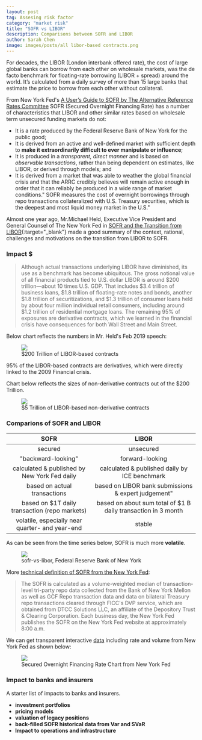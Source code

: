 ```yaml
---
layout: post
tag: Assesing risk factor
category: "market risk"
title: "SOFR vs LIBOR"
description: Comparisons between SOFR and LIBOR
author: Sarah Chen
image: images/posts/all libor-based contracts.png
---
```


For decades, the LIBOR (London interbank offered rate), the cost of large global banks can borrow from each other on wholesale markets, was the de facto benchmark for floating-rate borrowing (LIBOR + spread) around the world.  It’s calculated from a daily survey of more than 15 large banks that estimate the price to borrow from each other without collateral.

From New York Fed's [A User’s Guide to SOFR by The Alternative Reference Rates Committee](https://www.newyorkfed.org/medialibrary/Microsites/arrc/files/2019/Users_Guide_to_SOFR.pdf)
SOFR (Secured Overnight Financing Rate) has a number of characteristics that LIBOR and other similar rates based on wholesale term unsecured funding markets do not:   
- It is a rate produced by the Federal Reserve Bank of New York for the public good;  
- It is derived from an active and well-defined market with sufficient depth to **make it extraordinarily difficult to ever manipulate or influence**;  
- It is produced in a *transparent, direct manner* and is based on *observable transactions*, rather than being dependent on estimates, like LIBOR, or derived through models; and   
- It is derived from a market that was able to weather the global financial crisis and that the ARRC credibly believes will remain active enough in order that it can reliably be produced in a wide range of market conditions."
SOFR measures the cost of overnight borrowings through repo transactions collateralized with U.S. Treasury securities, which is the deepest and most liquid money market in the U.S."

Almost one year ago, Mr.Michael Held, Executive Vice President and General Counsel of The New York Fed in [SOFR and the Transition from LIBOR](https://www.newyorkfed.org/newsevents/speeches/2019/hel190226){:target="_blank"} made a good summary of the context, rational, challenges and motivations on the transition from LIBOR to SOFR. 

### Impact $

> Although actual transactions underlying LIBOR have diminished, its use as a benchmark has become ubiquitous.  The gross notional value of all financial products tied to U.S. dollar LIBOR is around $200 trillion—about 10 times U.S. GDP.  That includes $3.4 trillion of business loans, $1.8 trillion of floating-rate notes and bonds, another $1.8 trillion of securitizations, and $1.3 trillion of consumer loans held by about four million individual retail consumers, including around $1.2 trillion of residential mortgage loans.  The remaining 95% of exposures are derivative contracts, which we learned in the financial crisis have consequences for both Wall Street and Main Street.  

Below chart reflects the numbers in Mr. Held's Feb 2019 speech:
<figure>
  <img src="{{ "/images/posts/all libor-based contracts.png" | relative_url }}">
  <figcaption>$200 Trillion of LIBOR-based contracts </figcaption>
</figure>

95% of the LIBOR-based contracts are derivatives, which were directly linked to the 2009 Financial crisis.

Chart below reflects the sizes of non-derivative contracts out of the $200 Trillion. 
<figure>
  <img src="{{ "/images/posts/libor-based non-derivative contracts.png" | relative_url }}">
  <figcaption>$5 Trillion of LIBOR-based non-derivative contracts </figcaption>
</figure>

### Comparions of SOFR and LIBOR

| SOFR                |    LIBOR          |
|:-------------------:|:-----------------:|
| secured	 | unsecured    |
| "backward-looking"| forward-looking    |
| calculated & published by New York Fed daily | calculated & published daily by ICE benchmark    |
| based on actual transactions | based on LIBOR bank submissions & expert judgement"    |
| based on $1T daily transaction (repo markets)| based on about sum total of $1 B daily transaction in 3 month  |
|volatile, especially near quarter- and year-end| stable|

As can be seen from the time series below, SOFR is much more **volatile**.   
<figure>
  <img src="{{ "/images/posts/sofr-vs-libor.png" | relative_url }}">
  <figcaption>sofr-vs-libor, Federal Reserve Bank of New York</figcaption>
</figure>

More [technical definition of SOFR from the New York Fed](https://apps.newyorkfed.org/markets/autorates/SOFR):
> The SOFR is calculated as a volume-weighted median of transaction-level tri-party repo data collected from the Bank of New York Mellon as well as GCF Repo transaction data and data on bilateral Treasury repo transactions cleared through FICC's DVP service, which are obtained from DTCC Solutions LLC, an affiliate of the Depository Trust & Clearing Corporation. Each business day, the New York Fed publishes the SOFR on the New York Fed website at approximately 8:00 a.m.

We can get transparent interactive [data](https://apps.newyorkfed.org/markets/autorates/SOFR) including rate and volume from New York Fed as shown below:
<figure>
  <img src="{{ "/images/posts/sofr.PNG" | relative_url }}">
  <figcaption>Secured Overnight Financing Rate Chart from New York Fed</figcaption>
</figure>

### Impact to banks and insurers

A starter list of impacts to banks and insurers.
* **investment portfolios**
* **pricing models**
* **valuation of legacy positions** 
* **back-filled SOFR historical data from Var and SVaR** 
* **Impact to operations and infrastructure**
